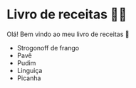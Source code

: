 # Livro de receitas :man_cook:

Olá! Bem vindo ao meu livro de receitas :wave:

* Strogonoff de frango
* Pavê
* Pudim
* Linguiça
* Picanha